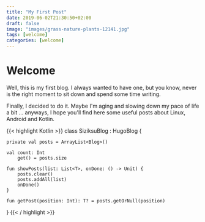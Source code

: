 ```yaml
---
title: "My First Post"
date: 2019-06-02T21:30:50+02:00
draft: false
image: "images/grass-nature-plants-12141.jpg"
tags: [welcome]
categories: [welcome]
---
```

# Welcome

Well, this is my first blog. I always wanted to have one, but you know, never is the right moment to sit down and spend some time writing.

Finally, I decided to do it. Maybe I'm aging and slowing down my pace of life a bit ... anyways, I hope you'll find here some useful posts about Linux, Android and Kotlin.

{{< highlight Kotlin >}}
class SiziksuBlog : HugoBlog {

    private val posts = ArrayList<Blog>()

    val count: Int
        get() = posts.size

    fun showPosts(list: List<T>, onDone: () -> Unit) {
        posts.clear()
        posts.addAll(list)
        onDone()
    }

    fun getPost(position: Int): T? = posts.getOrNull(position)
}
{{< / highlight >}}
